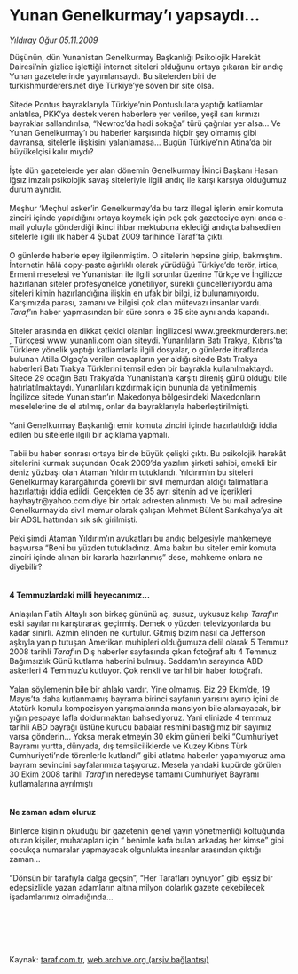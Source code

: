 # Yunan Genelkurmay’ı yapsaydı...

*Yıldıray Oğur 05.11.2009*

<div class="taraf_structure_2col_1zq">
<div class="margen_n">



 <p>Düşünün, dün Yunanistan Genelkurmay Başkanlığı Psikolojik Harekât Dairesi’nin gizlice işlettiği internet siteleri olduğunu ortaya çıkaran bir andıç Yunan gazetelerinde yayımlansaydı. Bu sitelerden biri de turkishmurderers.net diye Türkiye’ye söven bir site olsa. <br/><br/>Sitede Pontus bayraklarıyla Türkiye’nin Pontuslulara yaptığı katliamlar anlatılsa, PKK’ya destek veren haberlere yer verilse, yeşil sarı kırmızı bayraklar sallandırılsa, “Newroz’da hadi sokağa” türü çağrılar yer alsa... Ve Yunan Genelkurmay’ı bu haberler karşısında hiçbir şey olmamış gibi davransa, sitelerle ilişkisini yalanlamasa... Bugün Türkiye’nin Atina’da bir büyükelçisi kalır mıydı? <br/><br/>İşte dün gazetelerde yer alan dönemin Genelkurmay İkinci Başkanı Hasan Iğsız imzalı psikolojik savaş siteleriyle ilgili andıç ile karşı karşıya olduğumuz durum aynıdır. <br/><br/>Meşhur ‘Meçhul asker’in Genelkurmay’da bu tarz illegal işlerin emir komuta zinciri içinde yapıldığını ortaya koymak için pek çok gazeteciye aynı anda e-mail yoluyla gönderdiği ikinci ihbar mektubuna eklediği andıçta bahsedilen sitelerle ilgili ilk haber 4 Şubat 2009 tarihinde Taraf’ta çıktı. <br/><br/>O günlerde haberle epey ilgilenmiştim. O sitelerin hepsine girip, bakmıştım. İnternetin hâlâ copy-paste ağırlıklı olarak yürüdüğü Türkiye’de terör, irtica, Ermeni meselesi ve Yunanistan ile ilgili sorunlar üzerine Türkçe ve İngilizce hazırlanan siteler profesyonelce yönetiliyor, sürekli güncelleniyordu ama siteleri kimin hazırlandığına ilişkin en ufak bir bilgi, iz bulunamıyordu. Karşımızda parası, zamanı ve bilgisi çok olan mütevazı insanlar vardı. <i>Taraf</i>’ın haber yapmasından bir süre sonra o 35 site aynı anda kapandı. <br/><br/>Siteler arasında en dikkat çekici olanları İngilizcesi www.greekmurderers.net , Türkçesi www. yunanli.com olan siteydi. Yunanlıların Batı Trakya, Kıbrıs’ta Türklere yönelik yaptığı katliamlarla ilgili dosyalar, o günlerde itiraflarda bulunan Atilla Olgaç’a verilen cevapların yer aldığı sitede Batı Trakya haberleri Batı Trakya Türklerini temsil eden bir bayrakla kullanılmaktaydı. Sitede 29 ocağın Batı Trakya’da Yunanistan’a karşıtı direniş günü olduğu bile hatırlatılmaktaydı. Yunanlıları kızdırmak için bununla da yetinilmemiş İngilizce sitede Yunanistan’ın Makedonya bölgesindeki Makedonların meselelerine de el atılmış, onlar da bayraklarıyla haberleştirilmişti. <br/><br/>Yani Genelkurmay Başkanlığı emir komuta zinciri içinde hazırlatıldığı iddia edilen bu sitelerle ilgili bir açıklama yapmalı. <br/><br/>Tabii bu haber sonrası ortaya bir de büyük çelişki çıktı. Bu psikolojik harekât sitelerini kurmak suçundan Ocak 2009’da yazılım şirketi sahibi, emekli bir deniz yüzbaşı olan Ataman Yıldırım tutuklandı. Yıldırım’ın bu siteleri Genelkurmay karargâhında görevli bir sivil memurdan aldığı talimatlarla hazırlattığı iddia edildi. Gerçekten de 35 ayrı sitenin ad ve içerikleri hayhaytr@yahoo.com diye bir ortak adresten alınmıştı. Ve bu mail adresine Genelkurmay’da sivil memur olarak çalışan Mehmet Bülent Sarıkahya’ya ait bir ADSL hattından sık sık girilmişti. <br/><br/>Peki şimdi Ataman Yıldırım’ın avukatları bu andıç belgesiyle mahkemeye başvursa “Beni bu yüzden tutukladınız. Ama bakın bu siteler emir komuta zinciri içinde alınan bir kararla hazırlanmış” dese, mahkeme onlara ne diyebilir?   <b><br/><br/><br/>4 Temmuzlardaki milli heyecanımız...</b> <br/><br/>Anlaşılan Fatih Altaylı son birkaç gününü aç, susuz, uykusuz kalıp <i>Taraf</i>’ın eski sayılarını karıştırarak geçirmiş. Demek o yüzden televizyonlarda bu kadar sinirli. Azmin elinden ne kurtulur. Gitmiş bizim nasıl da Jefferson aşkıyla yanıp tutuşan Amerikan muhipleri olduğumuza delil olarak 5 Temmuz 2008 tarihli <i>Taraf</i>’ın Dış haberler sayfasında çıkan fotoğraf altı 4 Temmuz Bağımsızlık Günü kutlama haberini bulmuş. Saddam’ın sarayında ABD askerleri 4 Temmuz’u kutluyor. Çok renkli ve tarihî bir haber fotoğrafı. <br/><br/>Yalan söylemenin bile bir ahlakı vardır. Yine olmamış. Biz 29 Ekim’de, 19 Mayıs’ta daha kutlanmamış bayrama birinci sayfanın yarısını ayırıp içini de Atatürk konulu kompozisyon yarışmalarında mansiyon bile alamayacak, bir yığın pespaye lafla doldurmaktan bahsediyoruz. Yani elinizde 4 temmuz tarihli ABD bayrağı üstüne kurucu babalar resmini bastığımız bir sayımız varsa gönderin... Yoksa merak etmeyin 30 ekim günleri belki “Cumhuriyet Bayramı yurtta, dünyada, dış temsilciliklerde ve Kuzey Kıbrıs Türk Cumhuriyeti’nde törenlerle kutlandı” gibi atlatma haberler yapamıyoruz ama bayram sevincini sayfalarımıza taşıyoruz. Mesela yandaki kupürde görülen 30 Ekim 2008 tarihli <i>Taraf</i>’ın neredeyse tamamı Cumhuriyet Bayramı kutlamalarına ayrılmıştı   <b><br/><br/><br/>Ne zaman adam oluruz <br/><br/></b>Binlerce kişinin okuduğu bir gazetenin genel yayın yönetmenliği koltuğunda oturan kişiler, muhatapları için “ benimle kafa bulan arkadaş her kimse” gibi çocukça numaralar yapmayacak olgunlukta insanlar arasından çıktığı zaman... <br/><br/>“Dönsün bir tarafıyla dalga geçsin”, “Her Tarafları oynuyor” gibi eşsiz bir edepsizlikle yazan adamların altına milyon dolarlık gazete çekebilecek işadamlarımız olmadığında...</p>
<br/>
<br/>
<br/>



<br/>


<div id="taraf_not">
</div>

</div>


</div>

Kaynak: [taraf.com.tr](http://www.taraf.com.tr:80/makale/8321.htm), [web.archive.org (arşiv bağlantısı)](http://web.archive.org/web/20100112134616/http://www.taraf.com.tr:80/makale/8321.htm)
